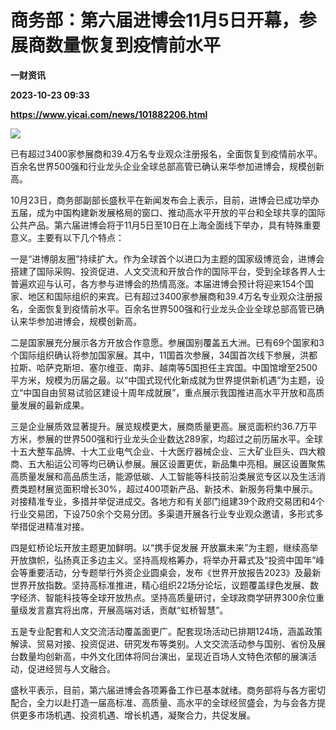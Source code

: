 # 商务部：第六届进博会11月5日开幕，参展商数量恢复到疫情前水平
**一财资讯**

**2023-10-23 09:33**

**https://www.yicai.com/news/101882206.html**

![](https://imgcdn.yicai.com/uppics/slides/2023/10/b1b5454d01f80da72ec36703c6a9e802.jpg)

已有超过3400家参展商和39.4万名专业观众注册报名，全面恢复到疫情前水平。百余名世界500强和行业龙头企业全球总部高管已确认来华参加进博会，规模创新高。

10月23日，商务部副部长盛秋平在新闻发布会上表示，目前，进博会已成功举办五届，成为中国构建新发展格局的窗口、推动高水平开放的平台和全球共享的国际公共产品。第六届进博会将于11月5日至10日在上海全面线下举办，具有特殊重要意义。主要有以下几个特点：

一是“进博朋友圈”持续扩大。作为全球首个以进口为主题的国家级博览会，进博会搭建了国际采购、投资促进、人文交流和开放合作的国际平台，受到全球各界人士普遍欢迎与认可，各方参与进博会的热情高涨。本届进博会预计将迎来154个国家、地区和国际组织的来宾。已有超过3400家参展商和39.4万名专业观众注册报名，全面恢复到疫情前水平。百余名世界500强和行业龙头企业全球总部高管已确认来华参加进博会，规模创新高。

二是国家展充分展示各方开放合作意愿。参展国别覆盖五大洲。已有69个国家和3个国际组织确认将参加国家展。其中，11国首次参展，34国首次线下参展，洪都拉斯、哈萨克斯坦、塞尔维亚、南非、越南等5国担任主宾国。中国馆增至2500平方米，规模为历届之最。以“中国式现代化新成就为世界提供新机遇”为主题，设立“中国自由贸易试验区建设十周年成就展”，重点展示我国推进高水平开放和高质量发展的最新成果。

三是企业展质效显著提升。展览规模更大，展商质量更高。展览面积约36.7万平方米，参展的世界500强和行业龙头企业数达289家，均超过之前历届水平。全球十五大整车品牌、十大工业电气企业、十大医疗器械企业、三大矿业巨头、四大粮商、五大船运公司等均已确认参展。展区设置更优，新品集中亮相。展区设置聚焦高质量发展和高品质生活，能源低碳、人工智能等科技前沿类展览专区以及生活消费类题材展览面积增长30%，超过400项新产品、新技术、新服务将集中展示。对接精准专业，多措并举促进成交。各地方和有关部门组建39个政府交易团和4个行业交易团，下设750余个交易分团。多渠道开展各行业专业观众邀请，多形式多举措促进精准对接。

四是虹桥论坛开放主题更加鲜明。以“携手促发展 开放赢未来”为主题，继续高举开放旗帜，弘扬真正多边主义。坚持高规格筹办，将举办开幕式及“投资中国年”峰会等重要活动，分专题举行外资企业圆桌会，发布《世界开放报告2023》及最新世界开放指数。坚持高标准推进，精心组织22场分论坛，议题覆盖绿色发展、数字经济、智能科技等全球开放热点。坚持高质量研讨，全球政商学研界300余位重量级发言嘉宾将出席，开展高端对话，贡献“虹桥智慧”。

五是专业配套和人文交流活动覆盖面更广。配套现场活动已排期124场，涵盖政策解读、贸易对接、投资促进、研究发布等类别。人文交流活动参与国别、省份及展台数量均创新高，中外文化团体将同台演出，呈现近百场人文特色浓郁的展演活动，促进经贸与人文融合。

盛秋平表示，目前，第六届进博会各项筹备工作已基本就绪。商务部将与各方密切配合，全力以赴打造一届高标准、高质量、高水平的全球经贸盛会，为与会各方提供更多市场机遇、投资机遇、增长机遇，凝聚合力，共促发展。